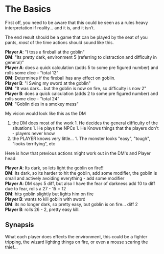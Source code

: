 # The Basics

First off, you need to be aware that this could be seen as a rules heavy interpretation if reality... and it is, and it isn't.

The end result should be a game that can be played by the seat of you pants, *most* of the time actions should sound like this.

__Player A__: "I toss a fireball at the goblin"  
__DM__: "Its pretty dark, environment 5 (referring to distraction and difficulty in general)"  
__Player A__: does a quick calculation (adds 5 to some pre figured number) and rolls some dice - "total 12"  
__DM__: Determines if the fireball has any effect on goblin.  
__Player B__: "I Swing my sword at the goblin"  
__DM__: "It was dark... but the goblin is now on fire, so difficulty is now 2"  
__Player B__: does a quick calculation (adds 2 to some pre figured number) and rolls some dice - "total 24"  
__DM__: "Goblin dies in a smokey mess"  

My vision would look like this as the DM

  1. the DM does most of the work
    1. He decides the general difficulty of the situations
    1. He plays the NPCs
    1. He Knows things that the players don't - players never know
  2. the PLAYER knows very little...
    1. The monster looks "easy", "tough", "looks terrifying", etc

Here is how that previous actions might work out in the DM's and Player head:

__Player A__: Its dark, so lets light the goblin on fire!!  
__DM__: Its dark, so its harder to hit the goblin, add some modifier, the goblin is small and actively avoiding everything - add some modifier  
__Player A__: DM says 5 diff, but also I have the fear of darkness add 10 to diff due to fear, rolls a 27 - 15 = 12  
__DM__: hits goblin slightly but lights him on fire  
__Player B__: wants to kill goblin with sword  
__DM__: its no longer dark, so pretty easy, but goblin is on fire... diff 2  
__Player B__: rolls 26 - 2, pretty easy kill.  
  
## Synapsis
What each player does effects the environment, this could be a fighter tripping, the wizard lighting things on fire, or even a mouse
scaring the thief...
